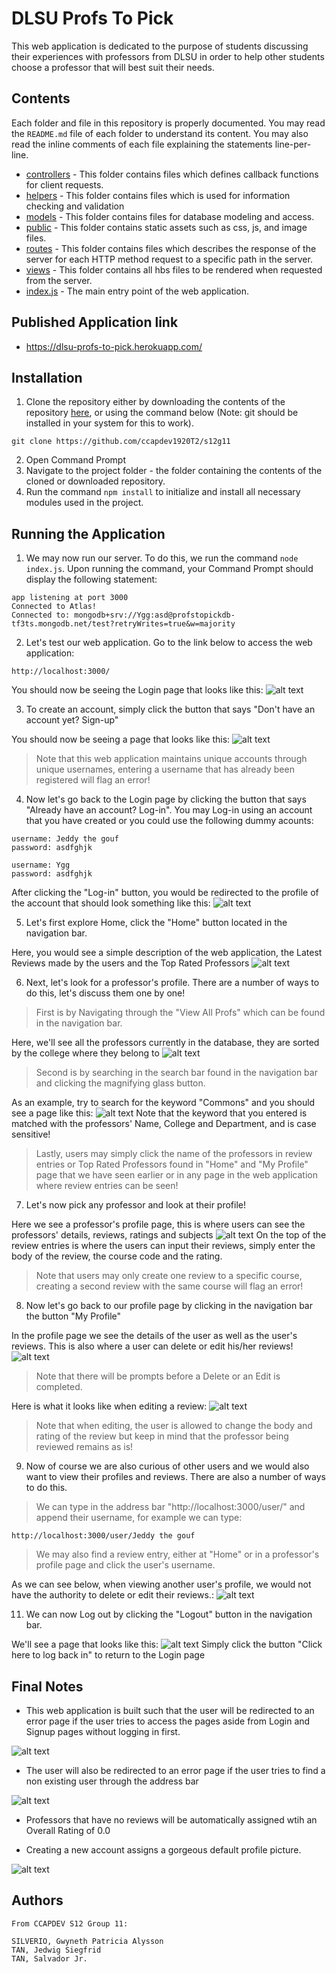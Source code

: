 # DLSU Profs To Pick
This web application is dedicated to the purpose of students discussing their experiences with professors from DLSU in order to help other students choose a professor that will best suit their needs.

## Contents

Each folder and file in this repository is properly documented. You may read the `README.md` file of each folder to understand its content. You may also read the inline comments of each file explaining the statements line-per-line.

- [controllers](https://github.com/ccapdev1920T2/s12g11/tree/master/controllers) - This folder contains files which defines callback functions for client requests.
- [helpers](https://github.com/ccapdev1920T2/s12g11/tree/master/helpers) - This folder contains files which is used for information checking and validation
- [models](https://github.com/ccapdev1920T2/s12g11/tree/master/models) - This folder contains files for database modeling and access.
- [public](https://github.com/ccapdev1920T2/s12g11/tree/master/public) - This folder contains static assets such as css, js, and image files.
- [routes](https://github.com/ccapdev1920T2/s12g11/tree/master/routes) - This folder contains files which describes the response of the server for each HTTP method request to a specific path in the server.
- [views](https://github.com/ccapdev1920T2/s12g11/tree/master/views) - This folder contains all hbs files to be rendered when requested from the server.
- [index.js](https://github.com/ccapdev1920T2/s12g11/blob/master/index.js) - The main entry point of the web application.


## Published Application link

- https://dlsu-profs-to-pick.herokuapp.com/


## Installation

1. Clone the repository either by downloading the contents of the repository [here](https://github.com/ccapdev1920T2/s12g11), or using the command below (Note: git should be installed in your system for this to work).
```
git clone https://github.com/ccapdev1920T2/s12g11
```
2. Open Command Prompt
3. Navigate to the project folder - the folder containing the contents of the cloned or downloaded repository.
4. Run the command `npm install` to initialize and install all necessary modules used in the project.

## Running the Application

1. We may now run our server. To do this, we run the command `node index.js`. Upon running the command, your Command Prompt should display the following statement:
```
app listening at port 3000
Connected to Atlas!
Connected to: mongodb+srv://Ygg:asd@profstopickdb-tf3ts.mongodb.net/test?retryWrites=true&w=majority
```
2. Let's test our web application. Go to the link below to access the web application:
```
http://localhost:3000/
```

You should now be seeing the Login page that looks like this:
![alt text](scLogin.png "Login Page")

3. To create an account, simply click the button that says "Don't have an account yet? Sign-up"

You should now be seeing a page that looks like this:
![alt text](scSignup.png "Signup Page")

> Note that this web application maintains unique accounts through unique usernames, entering a username that has already been registered will flag an error!

4. Now let's go back to the Login page by clicking the button that says "Already have an account? Log-in". You may Log-in using an account that you have created or you could use the following dummy acounts:

```
username: Jeddy the gouf
password: asdfghjk

username: Ygg
password: asdfghjk
```

After clicking the "Log-in" button, you would be redirected to the profile of the account that should look something like this:
![alt text](scProfile.png "Profile Page")

5. Let's first explore Home, click the "Home" button located in the navigation bar. 

Here, you would see a simple description of the web application, the Latest Reviews made by the users and the Top Rated Professors
![alt text](scHome.png "Home Page")


6. Next, let's look for a professor's profile. There are a number of ways to do this, let's discuss them one by one!


> First is by Navigating through the "View All Profs" which can be found in the navigation bar.

Here, we'll see all the professors currently in the database, they are sorted by the college where they belong to
![alt text](scView.png "View Page")

> Second is by searching in the search bar found in the navigation bar and clicking the magnifying glass button.

As an example, try to search for the keyword "Commons" and you should see a page like this:
![alt text](scResult.png "Result Page")
Note that the keyword that you entered is matched with the professors' Name, College and Department, and is case sensitive!

> Lastly, users may simply click the name of the professors in review entries or Top Rated Professors found in "Home" and "My Profile" page that we have seen earlier or in any page in the web application where review entries can be seen!

7. Let's now pick any professor and look at their profile!

Here we see a professor's profile page, this is where users can see the professors' details, reviews, ratings and subjects
![alt text](scFaculty.png "Faculty Page")
On the top of the review entries is where the users can input their reviews, simply enter the body of the review, the course code and the rating.

> Note that users may only create one review to a specific course, creating a second review with the same course will flag an error!

8. Now let's go back to our profile page by clicking in the navigation bar the button "My Profile"

In the profile page we see the details of the user as well as the user's reviews. This is also where a user can delete or edit his/her reviews!
![alt text](scProfile.png "Profile Page")

> Note that there will be prompts before a Delete or an Edit is completed.

Here is what it looks like when editing a review:
![alt text](scEdit.png "Edit Example")

> Note that when editing, the user is allowed to change the body and rating of the review but keep in mind that the professor being reviewed remains as is!

9. Now of course we are also curious of other users and we would also want to view their profiles and reviews. There are also a number of ways to do this.

> We can type in the address bar "http://localhost:3000/user/" and append their username, for example we can type:
```
http://localhost:3000/user/Jeddy the gouf
```

> We may also find a review entry, either at "Home" or in a professor's profile page and click the user's username. 

As we can see below, when viewing another user's profile, we would not have the authority to delete or edit their reviews.: 
![alt text](scUser.png "User Page")

11. We can now Log out by clicking the "Logout" button in the navigation bar.

We'll see a page that looks like this:
![alt text](scLogout.png "User Page")
Simply click the button "Click here to log back in" to return to the Login page

## Final Notes

- This web application is built such that the user will be redirected to an error page if the user tries to access the pages aside from Login and Signup pages without logging in first.

![alt text](scError1.png "Error1")

- The user will also be redirected to an error page if the user tries to find a non existing user through the address bar

![alt text](scError2.png "Error2")

- Professors that have no reviews will be automatically assigned wtih an Overall Rating of 0.0

- Creating a new account assigns a gorgeous default profile picture.

![alt text](/public/images/default.jpg "Wow")

## Authors

```
From CCAPDEV S12 Group 11:

SILVERIO, Gwyneth Patricia Alysson
TAN, Jedwig Siegfrid
TAN, Salvador Jr.
```
